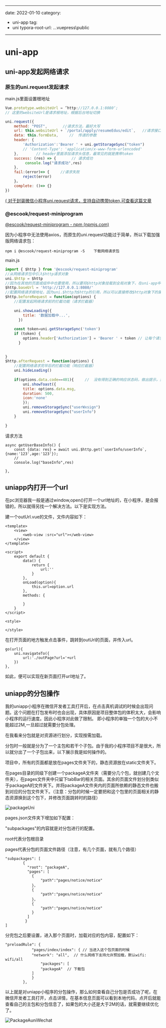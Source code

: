 <!--
 * @name: 东方凝洛
 * @Date: 2022-12-02 21:19:19
 * @msg: 
 * @param: 
 * @return: 
-->
---

date: 2022-01-10
category:
  - uni-app
tag:
  - uni
typora-root-url: ..\.vuepress\public
---


# uni-app

## uni-app发起网络请求

### 原生的uni.request发起请求

main.js里面设置根地址

```javascript
Vue.prototype.websiteUrl = ’http://127.0.0.1:8080‘; 
// 这里的websiteUrl是请求根地址，根据后台地址切换
```

```javascript
uni.request({
    method: "POST",       //请求方法，最好大写
    url: this.websiteUrl + `/portal/apply/resumeEdus/edit`,   //请求接口地址
    data: this.formData,     //  传递的参数
    header: {
        'Authorization':'Bearer ' + uni.getStorageSync("token")
        // 'Content-Type': 'application/x-www-form-urlencoded'
    },        // header里面添加请求头信息，最常见的就是携带token
    success: (res) => {       // 请求成功
         console.log("请求成功",res)
    },
    fail:(error)=> {     //请求失败
        reject(error)
    }，
    complete: ()=> {}
})
```

 [( 对于封装微信小程序uni.request请求，支持自动携带token,可查看这篇文章](https://blog.csdn.net/Hi_Eleven/article/details/115858307) 

### **@escook/request-miniprogram**

 [@escook/request-miniprogram - npm (npmjs.com)](https://www.npmjs.com/package/@escook/request-miniprogram?activeTab=readme) 

因为小程序中无法使用axios，而原生的uni.request功能过于简单，所以下载加强版网络请求包：

```
npm i @escook/request-miniprogram -S    下载网络请求包
```

main.js

```javascript
import { $http } from '@escook/request-miniprogram'
//从网络请求包中引入$http请求对象
uni.$http = $http
//因为在其他的页面或组件中也要使用，所以要将$http对象挂载到全局对象下，在uni-app中，uni是全局对象
$http.baseUrl = 'http://127.0.0.1:8080/'
//配置网络请求根地址，因为uni.$http为$http的引用，所以可以直接修改$http对象下的属性
$http.beforeRequest = function(options) {
    //配置发起网络请求前的拦截功能（请求拦截器）
    
    uni.showLoading({
        title: '数据加载中...',
      })
    
    const token=uni.getStorageSync('token')
	if (token) {
	    options.header['Authorization'] = 'Bearer ' + token // 让每个请求携带自定义token 请根          据实际情况自行修改
	  }
	  
	  
}
$http.afterRequest = function(options) {
    //配置网络请求完毕后的拦截功能（响应拦截器）
    uni.hideLoading()
    
    if(options.data.code==401){     //  没有得到正确的响应状态码，做出提示，并清除storage的token和         用户信息
		uni.showToast({
		title: options.data.msg,
		duration: 500,
		icon:'none'
		});
		uni.removeStorageSync("userWxsign")
		uni.removeStorageSync("userInfo")
	}
    
}
```

请求方法

```
async getUserBaseInfo() {
    const {data: res} = await uni.$http.get(`userInfo/userInfo`,{name:'123',age:'123'});
    //   
    console.log("baseInfo",res)

},
```

## uniapp内打开一个url

在pc浏览器我一般是通过window,open()打开一个url地址的，在小程序，是会报错的，所以就得另找一个解决方法。以下是实现方法。

建一个outUrl.vue的文件，文件内容如下：

```
<template>
	<view>
		<web-view :src="url"></web-view>
	</view>
</template>

<script>
	export default {
		data() {
			return {
				url:''
			}
		},
		onLoad(option){
			this.url=option.url
		},
		methods: {
			
		}
	}
</script>

<style>

</style>
```

在打开页面的地方触发点击事件，跳转到outUrl的页面，并传入url。

```
go(url){
    uni.navigateTo({
        url:'./outPage?url='+url
    })
},
```

如此，便可以实现在新页面打开url地址了。

## uniapp的分包操作

我的uniapp小程序在微信开发者工具打开后，在点击真机调试的时候会出现问题。这个问题在打包发布时也会出现，具体原因是项目整体包的体积太大，会影响小程序的运行速度。因此小程序对此做了限制。 即小程序的单独一个包的大小不能超过2M,一旦超过就需要分包处理。

在我看来分包就是对资源进行划分，实现按需加载。

分包时一般就是分为了一个主包和若干个子包。由于我的小程序项目不是很大，所以就分出了一个子包出来，以下展示我是如何操作的。

项目中，所有的页面都是放在pages文件夹下的，静态资源放在static文件夹下。

在pages目录的同级下创建一个packageA文件夹（需要分几个包，就创建几个文件夹），在pages文件夹中只留下tabBar的相关页面。其余的页面文件划分到类似于packageA的文件夹下。并将packageA文件夹内的页面所依赖的静态文件也搬到对应的分包文件夹下。（注意：分包的时候一定要把和这个包里的页面相关的静态资源换到这个包下，并修改页面跳转时的路径）

![packageUni](/packageUni.png)

pages.json文件夹下增加如下配置：

"subpackages"的内容就是对分包进行的配置。

root代表分包根目录

pages代表分包的页面文件路径（注意，有几个页面，就有几个路径）

```
"subpackages": [
	    {
	      "root": "packageA",
	      "pages": [
	      	{
				"path":"pages/notice/notice"
			}，
			{
				"path":"pages/notice/notice"
			}，
			{
				"path":"pages/notice/notice"
			}
	      ]
	     }
]
```

分完包之后要设置，进入那个页面时，加载对应的包内容，配置如下：

```
"preloadRule": {
			"pages/index/index": { // 当进入这个包页面的时候
			"network": "all",  // 什么网络下支持允许预加载，默认wifi: wifi/all
				"packages": [
				"packageA"  // 下载包
			]
			}
		},
```

以上就是对uniapp小程序的分包操作，那么如何查看自己分包是否成功了呢，在微信开发者工具打开，点击详情，在基本信息页面可以看到本地代码，点开后就能查看自己的主包和分包信息了，如果包的大小还是大于2M的话，就需要继续优化了。

![PackageAuniWechat](/PackageAuniWechat.png)